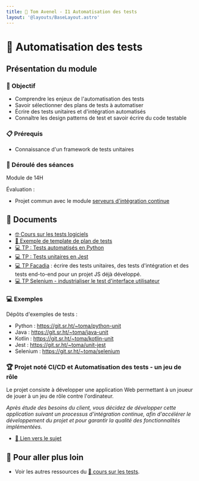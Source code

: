 ```yaml
---
title: 🧪 Tom Avenel - I1 Automatisation des tests
layout: '@layouts/BaseLayout.astro'
---
```


# 🧪 Automatisation des tests

## Présentation du module

### 🎯 Objectif
 
- Comprendre les enjeux de l'automatisation des tests
- Savoir sélectionner des plans de tests à automatiser
- Écrire des tests unitaires et d'intégration automatisés
- Connaître les design patterns de test et savoir écrire du code testable

### 📋 Prérequis

- Connaissance d'un framework de tests unitaires

### 📅 Déroulé des séances

Module de 14H

Évaluation : 

- Projet commun avec le module [serveurs d'intégration continue](/epsi/i1/ci)

## 📑 Documents

- [🤓 Cours sur les tests logiciels](/epsi/i1/tests-auto/cours)
- [📖 Exemple de template de plan de tests](/tests/methodo/exemple-template-plan-tests)
- [💻 TP : Tests automatisés en Python](/tests/unit/python/tp-python-tests)
- [💻 TP : Tests unitaires en Jest](/tests/unit/jest/tp-jest)
- [💻 TP Facadia](/tests/projet_facadia) : écrire des tests unitaires, des tests d'intégration et des tests end-to-end pour un projet JS déjà développé.
- [💻 TP Selenium - industrialiser le test d'interface utilisateur](/selenium/tp)

### 💻 Exemples

Dépôts d'exemples de tests :

- Python : <https://git.sr.ht/~toma/python-unit>
- Java : <https://git.sr.ht/~toma/java-unit>
- Kotlin : <https://git.sr.ht/~toma/kotlin-unit>
- Jest : <https://git.sr.ht/~toma/unit-jest>
- Selenium : <https://git.sr.ht/~toma/selenium>

### 🏆 Projet noté CI/CD et Automatisation des tests - un jeu de rôle

Le projet consiste à développer une application Web permettant à un joueur de jouer à un jeu de rôle contre l'ordinateur.

_Après étude des besoins du client, vous décidez de développer cette application suivant un processus d'intégration continue, afin d'accélérer le développement du projet et pour garantir la qualité des fonctionnalités implémentées._

- [📄 Lien vers le sujet](/tests/projet_jeu_roles_tests_et_ci)

## 🚀 Pour aller plus loin

- Voir les autres ressources du [🧪 cours sur les tests](/tests).
